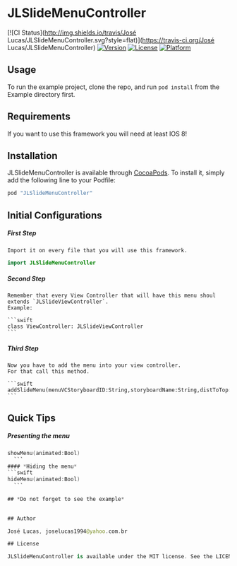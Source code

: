 # JLSlideMenuController

[![CI Status](http://img.shields.io/travis/José Lucas/JLSlideMenuController.svg?style=flat)](https://travis-ci.org/José Lucas/JLSlideMenuController)
[![Version](https://img.shields.io/cocoapods/v/JLSlideMenuController.svg?style=flat)](http://cocoapods.org/pods/JLSlideMenuController)
[![License](https://img.shields.io/cocoapods/l/JLSlideMenuController.svg?style=flat)](http://cocoapods.org/pods/JLSlideMenuController)
[![Platform](https://img.shields.io/cocoapods/p/JLSlideMenuController.svg?style=flat)](http://cocoapods.org/pods/JLSlideMenuController)

## Usage

To run the example project, clone the repo, and run `pod install` from the Example directory first.

## Requirements
If you want to use this framework you will need at least IOS 8!
## Installation

JLSlideMenuController is available through [CocoaPods](http://cocoapods.org). To install
it, simply add the following line to your Podfile:

```ruby
pod "JLSlideMenuController"
```

## Initial Configurations

##### *First Step*

    Import it on every file that you will use this framework.

```swift
import JLSlideMenuController
```
##### *Second Step*

    Remember that every View Controller that will have this menu shoul extends `JLSlideViewController`.
    Example:
    
    ```swift
    class ViewController: JLSlideViewController
    ```
    
##### *Third Step*

    Now you have to add the menu into your view controller.
    For that call this method.
    
    ```swift
    addSlideMenu(menuVCStoryboardID:String,storyboardName:String,distToTop:CGFloat,width:CGFloat,height:CGFloat,comeFromLeft:Bool)
    ```
    
    
## Quick Tips
##### *Presenting the menu*
  ```swift
  showMenu(animated:Bool)
    ```
#### *Hiding the menu*
```swift
  hideMenu(animated:Bool)
    ```
    
## *Do not forget to see the example*

    
## Author

José Lucas, joselucas1994@yahoo.com.br

## License

JLSlideMenuController is available under the MIT license. See the LICENSE file for more info.

